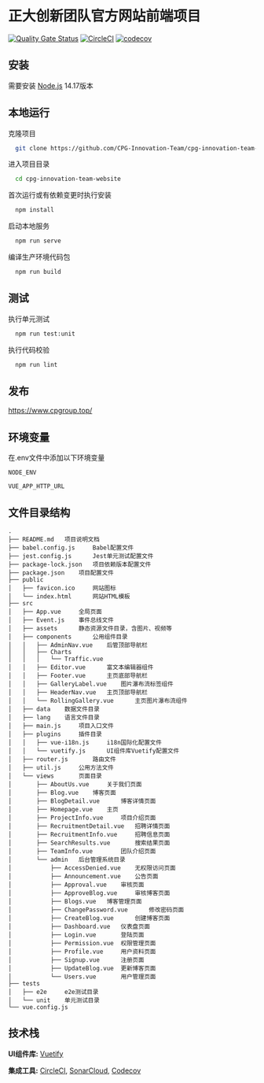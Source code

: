 # 正大创新团队官方网站前端项目

[![Quality Gate Status](https://sonarcloud.io/api/project_badges/measure?project=CPG-Innovation-Team_cpg-innovation-team-website&metric=alert_status)](https://sonarcloud.io/summary/new_code?id=CPG-Innovation-Team_cpg-innovation-team-website) 
[![CircleCI](https://circleci.com/gh/CPG-Innovation-Team/cpg-innovation-team-website/tree/master.svg?style=svg)](https://circleci.com/gh/CPG-Innovation-Team/cpg-innovation-team-website/tree/master)
[![codecov](https://codecov.io/gh/CPG-Innovation-Team/cpg-innovation-team-website/branch/master/graph/badge.svg?token=CA7DJRBY7X)](https://codecov.io/gh/CPG-Innovation-Team/cpg-innovation-team-website)

## 安装

需要安装 [Node.js](https://nodejs.org) 14.17版本
    
## 本地运行

克隆项目

```bash
  git clone https://github.com/CPG-Innovation-Team/cpg-innovation-team-website.git
```

进入项目目录

```bash
  cd cpg-innovation-team-website
```

首次运行或有依赖变更时执行安装

```bash
  npm install
```

启动本地服务

```bash
  npm run serve
```

编译生产环境代码包

```bash
  npm run build
```

## 测试

执行单元测试

```bash
  npm run test:unit
```

执行代码校验

```bash
  npm run lint
```

## 发布

https://www.cpgroup.top/

## 环境变量

在.env文件中添加以下环境变量

`NODE_ENV`

`VUE_APP_HTTP_URL`

## 文件目录结构

```
.
├── README.md   项目说明文档
├── babel.config.js     Babel配置文件
├── jest.config.js      Jest单元测试配置文件
├── package-lock.json   项目依赖版本配置文件
├── package.json    项目配置文件
├── public
│   ├── favicon.ico     网站图标
│   └── index.html      网站HTML模板
├── src
│   ├── App.vue     全局页面
│   ├── Event.js    事件总线文件
│   ├── assets      静态资源文件目录，含图片、视频等
│   ├── components      公用组件目录
│   │   ├── AdminNav.vue    后管顶部导航栏
│   │   ├── Charts
│   │   │   └── Traffic.vue
│   │   ├── Editor.vue      富文本编辑器组件
│   │   ├── Footer.vue      主页底部导航栏
│   │   ├── GalleryLabel.vue    图片瀑布流标签组件
│   │   ├── HeaderNav.vue   主页顶部导航栏
│   │   └── RollingGallery.vue      主页图片瀑布流组件
│   ├── data    数据文件目录
│   ├── lang    语言文件目录
│   ├── main.js     项目入口文件
│   ├── plugins     插件目录
│   │   ├── vue-i18n.js     i18n国际化配置文件
│   │   └── vuetify.js      UI组件库Vuetify配置文件
│   ├── router.js       路由文件
│   ├── util.js     公用方法文件
│   └── views       页面目录
│       ├── AboutUs.vue     关于我们页面
│       ├── Blog.vue    博客页面
│       ├── BlogDetail.vue      博客详情页面
│       ├── Homepage.vue    主页
│       ├── ProjectInfo.vue     项目介绍页面
│       ├── RecruitmentDetail.vue   招聘详情页面
│       ├── RecruitmentInfo.vue     招聘信息页面
│       ├── SearchResults.vue       搜索结果页面
│       ├── TeamInfo.vue        团队介绍页面
│       └── admin   后台管理系统目录
│           ├── AccessDenied.vue    无权限访问页面
│           ├── Announcement.vue    公告页面
│           ├── Approval.vue    审核页面
│           ├── ApproveBlog.vue     审核博客页面
│           ├── Blogs.vue   博客管理页面
│           ├── ChangePassword.vue      修改密码页面
│           ├── CreateBlog.vue      创建博客页面
│           ├── Dashboard.vue   仪表盘页面
│           ├── Login.vue       登陆页面
│           ├── Permission.vue  权限管理页面
│           ├── Profile.vue     用户资料页面
│           ├── Signup.vue      注册页面
│           ├── UpdateBlog.vue  更新博客页面
│           └── Users.vue       用户管理页面
├── tests
│   ├── e2e     e2e测试目录
│   └── unit    单元测试目录
└── vue.config.js
```

## 技术栈

**UI组件库:** [Vuetify](https://vuetifyjs.com/zh-Hans/)

**集成工具:** [CircleCI](https://app.circleci.com/pipelines/github/CPG-Innovation-Team/cpg-innovation-team-website), [SonarCloud](https://sonarcloud.io/project/overview?id=CPG-Innovation-Team_cpg-innovation-team-website), [Codecov](https://app.codecov.io/gh/CPG-Innovation-Team/cpg-innovation-team-website)
